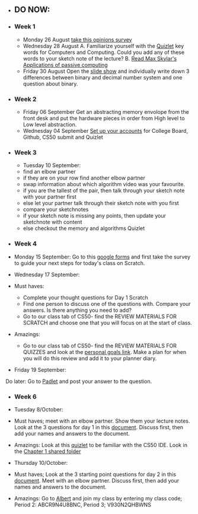 - ## DO NOW:

- ### Week 1

  - Monday 26 August [take this opinions survey](https://forms.gle/qZWUNkL6YEfD87yc6)
  - Wednesday 28 August A. Familiarize yourself with the [Quizlet](https://quizlet.com/417170562/ap-csp-unit-0-computers-and-computing-how-computers-work-flash-cards/) key words for Computers and Computing. Could you add any of these words to your sketch note of the lecture? B. [Read Max Skylar's Applications of passive computing](https://www.maxsklar.com/blog/2016/03/11/passive-computing-the-applications)
  - Friday 30 August Open the [slide show](https://docs.google.com/presentation/d/14HdCyA1OaQie2VGoBkiqeNvkI9A_JGsApj1APDgonJ0/edit#slide=id.g610f719089_0_0) and individually write down 3 differences between binary and decimal number system and one question about binary.
  
- ### Week 2
  - Friday 06 September Get an abstracting memory envolope from the front desk and put the hardware pieces in order from High level to Low level abstraction. 
  - Wednesday 04 September [Set up your accounts](https://suzede.github.io/ap/periods/1/) for College Board, Github, CS50 submit and Quizlet

- ### Week 3
  - Tuesday 10 September: 
  - find an elbow partner 
  - if they are on your row find another elbow partner
  - swap information about which algorithm video was your favourite. 
  - if you are the tallest of the pair, then talk through your sketch note with your partner first
  - else let your partner talk through their sketch note with you first
  - compare your sketchnotes
  - if your sketch note is missing any points, then update your sketchnote with content
  - else checkout the memory and algorithms Quizlet
  
- ### Week 4
 - Monday 15 September: Go to this [google forms](https://forms.gle/6NSbSvMXAeWKkHHB9) and first take the survey to guide your next steps for today's class on Scratch.
  
 - Wednesday 17 September: 
 - Must haves: 
   - Complete your thought questions for Day 1 Scratch
   - Find one person to discuss one of the questions with. Compare your answers. Is there anything you need to add? 
   - Go to our class tab of CS50- find the REVIEW MATERIALS FOR SCRATCH and choose one that you will focus on at the start of class. 
 - Amazings: 
   - Go to our class tab of CS50- find the REVIEW MATERIALS FOR QUIZZES and look at the [personal goals link](https://drive.google.com/open?id=1t76TM7Dv5Ds9wiwHf6ANgIKViVD9j227VS6uiPjPO9c). Make a plan for when you will do this review and add it to your planner diary.
   
 - Friday 19 September: 
 
 Do later: Go to [Padlet](https://padlet.com/suziede3/coliisb54dwn) and post your answer to the question.
 
 - ### Week 6 
 
 - Tuesday 8/October: 
  - Must haves; meet with an elbow partner. Show them your lecture notes. Look at the 3 questions for day 1 in this [document](https://docs.google.com/document/d/1ch0RxnKSWg9JZERyNU_uQWoljp9M1qphrwtqWP6TA9s/edit?usp=sharing). Discuss first, then add your names and answers to the document.
  - Amazings: Look at this [quizlet](https://quizlet.com/437044245/cs50-ide-basics-diagram/) to be familiar with the CS50 IDE. Look in the [Chapter 1 shared folder](https://drive.google.com/open?id=1MgRQNY2GiRnq6zsC9kvrwDiPlRLCTMAI)
 
 - Thursday 10/October: 
  - Must haves; Look at the 3 starting point questions for day 2 in this [document](https://docs.google.com/document/d/1ch0RxnKSWg9JZERyNU_uQWoljp9M1qphrwtqWP6TA9s/edit?usp=sharing). Meet with an elbow partner. Discuss first, then add your names and answers to the document.
  - Amazings: Go to [Albert](https://www.albert.io) and join my class by entering my class code; Period 2: ABCR9N4U8BNC, Period 3; V930N2QHBWNS


